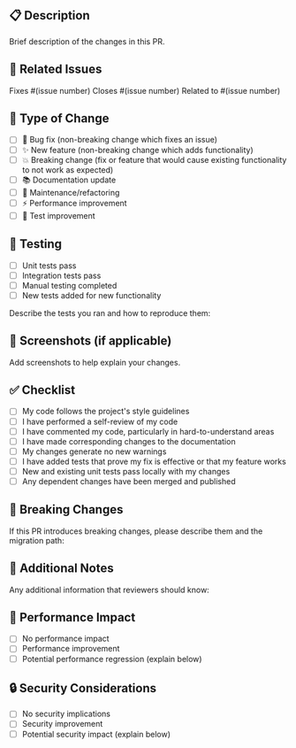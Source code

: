## 📋 Description
Brief description of the changes in this PR.

## 🔗 Related Issues
Fixes #(issue number)
Closes #(issue number)
Related to #(issue number)

## 🚀 Type of Change
- [ ] 🐛 Bug fix (non-breaking change which fixes an issue)
- [ ] ✨ New feature (non-breaking change which adds functionality)
- [ ] 💥 Breaking change (fix or feature that would cause existing functionality to not work as expected)
- [ ] 📚 Documentation update
- [ ] 🔧 Maintenance/refactoring
- [ ] ⚡ Performance improvement
- [ ] 🧪 Test improvement

## 🧪 Testing
- [ ] Unit tests pass
- [ ] Integration tests pass
- [ ] Manual testing completed
- [ ] New tests added for new functionality

Describe the tests you ran and how to reproduce them:

## 📸 Screenshots (if applicable)
Add screenshots to help explain your changes.

## ✅ Checklist
- [ ] My code follows the project's style guidelines
- [ ] I have performed a self-review of my code
- [ ] I have commented my code, particularly in hard-to-understand areas
- [ ] I have made corresponding changes to the documentation
- [ ] My changes generate no new warnings
- [ ] I have added tests that prove my fix is effective or that my feature works
- [ ] New and existing unit tests pass locally with my changes
- [ ] Any dependent changes have been merged and published

## 🔄 Breaking Changes
If this PR introduces breaking changes, please describe them and the migration path:

## 📝 Additional Notes
Any additional information that reviewers should know:

## 🎯 Performance Impact
- [ ] No performance impact
- [ ] Performance improvement
- [ ] Potential performance regression (explain below)

## 🔒 Security Considerations
- [ ] No security implications
- [ ] Security improvement
- [ ] Potential security impact (explain below)
